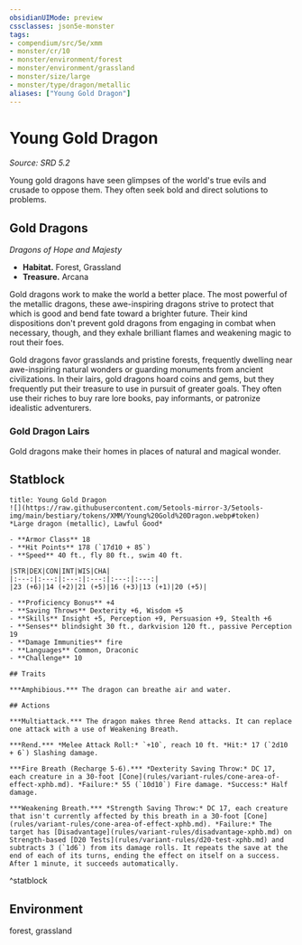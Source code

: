 ```yaml
---
obsidianUIMode: preview
cssclasses: json5e-monster
tags:
- compendium/src/5e/xmm
- monster/cr/10
- monster/environment/forest
- monster/environment/grassland
- monster/size/large
- monster/type/dragon/metallic
aliases: ["Young Gold Dragon"]
---
```

# Young Gold Dragon
*Source: SRD 5.2*  

Young gold dragons have seen glimpses of the world's true evils and crusade to oppose them. They often seek bold and direct solutions to problems.

## Gold Dragons

*Dragons of Hope and Majesty*

- **Habitat.** Forest, Grassland  
- **Treasure.** Arcana  

Gold dragons work to make the world a better place. The most powerful of the metallic dragons, these awe-inspiring dragons strive to protect that which is good and bend fate toward a brighter future. Their kind dispositions don't prevent gold dragons from engaging in combat when necessary, though, and they exhale brilliant flames and weakening magic to rout their foes.

Gold dragons favor grasslands and pristine forests, frequently dwelling near awe-inspiring natural wonders or guarding monuments from ancient civilizations. In their lairs, gold dragons hoard coins and gems, but they frequently put their treasure to use in pursuit of greater goals. They often use their riches to buy rare lore books, pay informants, or patronize idealistic adventurers.

### Gold Dragon Lairs

Gold dragons make their homes in places of natural and magical wonder.

## Statblock

```ad-statblock
title: Young Gold Dragon
![](https://raw.githubusercontent.com/5etools-mirror-3/5etools-img/main/bestiary/tokens/XMM/Young%20Gold%20Dragon.webp#token)
*Large dragon (metallic), Lawful Good*

- **Armor Class** 18
- **Hit Points** 178 (`17d10 + 85`)
- **Speed** 40 ft., fly 80 ft., swim 40 ft.

|STR|DEX|CON|INT|WIS|CHA|
|:---:|:---:|:---:|:---:|:---:|:---:|
|23 (+6)|14 (+2)|21 (+5)|16 (+3)|13 (+1)|20 (+5)|

- **Proficiency Bonus** +4
- **Saving Throws** Dexterity +6, Wisdom +5
- **Skills** Insight +5, Perception +9, Persuasion +9, Stealth +6
- **Senses** blindsight 30 ft., darkvision 120 ft., passive Perception 19
- **Damage Immunities** fire
- **Languages** Common, Draconic
- **Challenge** 10

## Traits

***Amphibious.*** The dragon can breathe air and water.

## Actions

***Multiattack.*** The dragon makes three Rend attacks. It can replace one attack with a use of Weakening Breath.

***Rend.*** *Melee Attack Roll:* `+10`, reach 10 ft. *Hit:* 17 (`2d10 + 6`) Slashing damage.

***Fire Breath (Recharge 5-6).*** *Dexterity Saving Throw:* DC 17, each creature in a 30-foot [Cone](rules/variant-rules/cone-area-of-effect-xphb.md). *Failure:* 55 (`10d10`) Fire damage. *Success:* Half damage.

***Weakening Breath.*** *Strength Saving Throw:* DC 17, each creature that isn't currently affected by this breath in a 30-foot [Cone](rules/variant-rules/cone-area-of-effect-xphb.md). *Failure:* The target has [Disadvantage](rules/variant-rules/disadvantage-xphb.md) on Strength-based [D20 Tests](rules/variant-rules/d20-test-xphb.md) and subtracts 3 (`1d6`) from its damage rolls. It repeats the save at the end of each of its turns, ending the effect on itself on a success. After 1 minute, it succeeds automatically.
```
^statblock

## Environment

forest, grassland